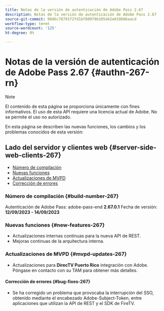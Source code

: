 ```yaml
---
title: Notas de la versión de autenticación de Adobe Pass 2.67
description: Notas de la versión de autenticación de Adobe Pass 2.67
source-git-commit: 90d6c78791f2fd1bf80979b105d42e019686aacd
workflow-type: tm+mt
source-wordcount: '125'
ht-degree: 0%

---
```


# Notas de la versión de autenticación de Adobe Pass 2.67 {#authn-267-rn}

>[!NOTE]
>
>El contenido de esta página se proporciona únicamente con fines informativos. El uso de esta API requiere una licencia actual de Adobe. No se permite el uso no autorizado.

En esta página se describen las nuevas funciones, los cambios y los problemas conocidos de esta versión:

## Lado del servidor y clientes web {#server-side-web-clients-267}

* [Número de compilación](#build-number-267)
* [Nuevas funciones](#new-features-267)
* [Actualizaciones de MVPD](#mvpd-updates-267)
* [Corrección de errores](#bug-fixes-267)

### Número de compilación {#build-number-267}

Autenticación de Adobe Pass: adobe-pass-end **2.67.0.1**
Fecha de versión: **12/09/2023 - 14/09/2023**

### Nuevas funciones {#new-features-267}

* Actualizaciones internas continuas para la nueva API de REST.
* Mejoras continuas de la arquitectura interna.

### Actualizaciones de MVPD {#mvpd-updates-267}

* Actualizaciones para **DirecTV Puerto Rico** integración con Adobe. Póngase en contacto con su TAM para obtener más detalles.

#### Corrección de errores {#bug-fixes-267}

* Se ha corregido un problema que provocaba la interrupción del SSO, obtenido mediante el encabezado Adobe-Subject-Token, entre aplicaciones que utilizan la API de REST y el SDK de FireTV.
